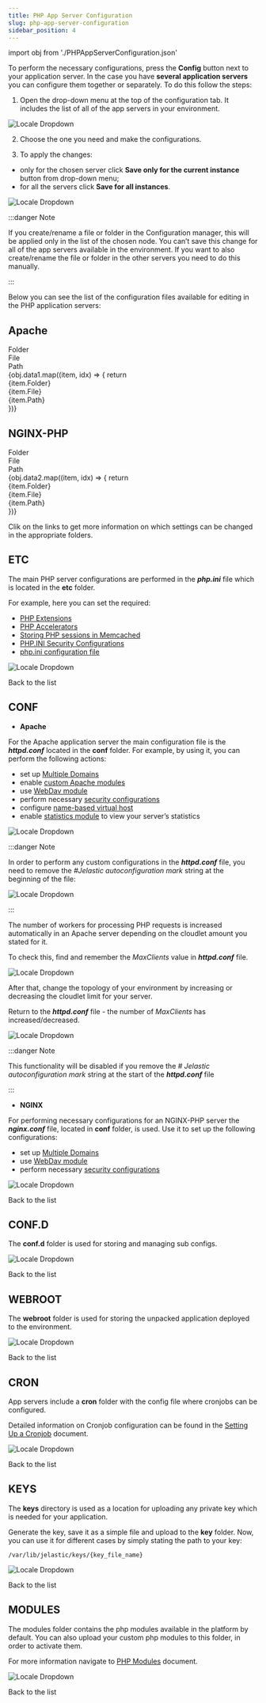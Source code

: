 ```yaml
---
title: PHP App Server Configuration
slug: php-app-server-configuration
sidebar_position: 4
---
```


import obj from './PHPAppServerConfiguration.json'

<!-- ## PHP Application Server Configuration -->

To perform the necessary configurations, press the **Config** button next to your application server. In the case you have **several application servers** you can configure them together or separately. To do this follow the steps:

1. Open the drop-down menu at the top of the configuration tab. It includes the list of all of the app servers in your environment.

<div style={{
    display:'flex',
    justifyContent: 'center',
    margin: '0 0 1rem 0'
}}>

![Locale Dropdown](./img/PHPAppServerConfiguration/01-multiple-php-nodes.png)

</div>

2. Choose the one you need and make the configurations.

3. To apply the changes:

- only for the chosen server click **Save only for the current instance** button from drop-down menu;
- for all the servers click **Save for all instances**.

<div style={{
    display:'flex',
    justifyContent: 'center',
    margin: '0 0 1rem 0'
}}>

![Locale Dropdown](./img/PHPAppServerConfiguration/02-save-for-current-all-instances.png)

</div>

:::danger Note

If you create/rename a file or folder in the Configuration manager, this will be applied only in the list of the chosen node. You can’t save this change for all of the app servers available in the environment. If you want to also create/rename the file or folder in the other servers you need to do this manually.

:::

Below you can see the list of the configuration files available for editing in the PHP application servers:

## Apache

<div style={{
        width: '100%',
        margin: '0 0 2rem 0',
        borderRadius: '7px',
        overflow: 'hidden',
    }} >
    <div>
        <div style={{
            width: '100%',
            height: 'auto',
            border: '1px solid var(--ifm-toc-border-color)',
            display: 'grid', 
            fontWeight: '500',
            color: 'var(--table-color-primary)',
            background: 'var(--table-bg-primary-t2)', 
            gridTemplateColumns: '1fr 1fr 1fr',
            overflow: 'hidden',
        }}>
            <div style={{
                display: 'flex', 
                alignItems: 'center', 
                justifyContent: 'center',
                padding: '20px',
                wordBreak: 'break-all',
                borderRight: '1px solid var(--ifm-toc-border-color)',
            }}>
                Folder
            </div>
            <div style={{
                display: 'flex', 
                alignItems: 'center', 
                justifyContent: 'center',
                padding: '20px',
                borderRight: '1px solid var(--ifm-toc-border-color)',
                wordBreak: 'break-all'
            }}>
               File
            </div>
            <div style={{
                display: 'flex', 
                alignItems: 'center', 
                justifyContent: 'center',
                padding: '20px',
                borderRight: '1px solid var(--ifm-toc-border-color)',
                wordBreak: 'break-all'
            }}>
                Path
            </div> 
        </div>
        {obj.data1.map((item, idx) => {
          return <div key={idx} style={{
            width: '100%',
            height: 'auto',
            border: '1px solid var(--ifm-toc-border-color)',
            display: 'grid', 
            gridTemplateColumns: '1fr 1fr 1fr',
            fontWeight: '400',
        }}>
            <div style={{
                padding: '20px',
                borderRight: '1px solid var(--ifm-toc-border-color)',
                background: 'var(--table-bg-primary-t1)',
                display: 'flex', 
                alignItems: 'center', 
                justifyContent: 'flex-start',
                wordBreak: 'break-all',
                padding: '20px',
            }}>
                {item.Folder}
            </div>
            <div style={{
                padding: '20px',
                wordBreak: 'break-all'
            }}>
                {item.File}
            </div>
            <div style={{
                wordBreak: 'break-all',
                 padding: '20px',
            }}>
                {item.Path}
            </div>
        </div> 
        })}
    </div> 
</div>

## NGINX-PHP

<div style={{
        width: '100%',
        margin: '0 0 2rem 0',
        borderRadius: '7px',
        overflow: 'hidden',
    }} >
    <div>
        <div style={{
            width: '100%',
            height: 'auto',
            border: '1px solid var(--ifm-toc-border-color)',
            display: 'grid', 
            fontWeight: '500',
            color: 'var(--table-color-primary)',
            background: 'var(--table-bg-primary-t2)', 
            gridTemplateColumns: '1fr 1fr 1fr',
            overflow: 'hidden',
        }}>
            <div style={{
                display: 'flex', 
                alignItems: 'center', 
                justifyContent: 'center',
                padding: '20px',
                wordBreak: 'break-all',
                borderRight: '1px solid var(--ifm-toc-border-color)',
            }}>
                Folder
            </div>
            <div style={{
                display: 'flex', 
                alignItems: 'center', 
                justifyContent: 'center',
                padding: '20px',
                borderRight: '1px solid var(--ifm-toc-border-color)',
                wordBreak: 'break-all'
            }}>
               File
            </div>
            <div style={{
                display: 'flex', 
                alignItems: 'center', 
                justifyContent: 'center',
                padding: '20px',
                borderRight: '1px solid var(--ifm-toc-border-color)',
                wordBreak: 'break-all'
            }}>
                Path
            </div> 
        </div>
        {obj.data2.map((item, idx) => {
          return <div key={idx} style={{
            width: '100%',
            height: 'auto',
            border: '1px solid var(--ifm-toc-border-color)',
            display: 'grid', 
            gridTemplateColumns: '1fr 1fr 1fr',
            fontWeight: '400',
        }}>
            <div style={{
                padding: '20px',
                borderRight: '1px solid var(--ifm-toc-border-color)',
                background: 'var(--table-bg-primary-t1)',
                display: 'flex', 
                alignItems: 'center', 
                justifyContent: 'flex-start',
                wordBreak: 'break-all',
                padding: '20px',
            }}>
                {item.Folder}
            </div>
            <div style={{
                padding: '20px',
                wordBreak: 'break-all'
            }}>
                {item.File}
            </div>
            <div style={{
                wordBreak: 'break-all',
                 padding: '20px',
            }}>
                {item.Path}
            </div>
        </div> 
        })}
    </div> 
</div>

Clik on the links to get more information on which settings can be changed in the appropriate folders.

## ETC

The main PHP server configurations are performed in the **_php.ini_** file which is located in the **etc** folder.

For example, here you can set the required:

- [PHP Extensions](https://cloudmydc.com/)
- [PHP Accelerators](https://cloudmydc.com/)
- [Storing PHP sessions in Memcached](https://cloudmydc.com/)
- [PHP.INI Security Configurations](https://cloudmydc.com/)
- [php.ini configuration file](https://cloudmydc.com/)

<div style={{
    display:'flex',
    justifyContent: 'center',
    margin: '0 0 1rem 0'
}}>

![Locale Dropdown](./img/PHPAppServerConfiguration/03-php-ini-configuration-file.png)

</div>

Back to the list

## CONF

- **Apache**

For the Apache application server the main configuration file is the **_httpd.conf_** located in the **conf** folder. For example, by using it, you can perform the following actions:

- set up [Multiple Domains](https://cloudmydc.com/)
- enable [custom Apache modules](https://cloudmydc.com/)
- use [WebDav module](https://cloudmydc.com/)
- perform necessary [security configurations](https://cloudmydc.com/)
- configure [name-based virtual host](https://cloudmydc.com/)
- enable [statistics module](https://cloudmydc.com/) to view your server’s statistics

<div style={{
    display:'flex',
    justifyContent: 'center',
    margin: '0 0 1rem 0'
}}>

![Locale Dropdown](./img/PHPAppServerConfiguration/04-httpd-configuration-file.png)

</div>

:::danger Note

In order to perform any custom configurations in the **_httpd.conf_** file, you need to remove the _#Jelastic autoconfiguration mark_ string at the beginning of the file:

<div style={{
    display:'flex',
    justifyContent: 'center',
    margin: '0 0 1rem 0'
}}>

![Locale Dropdown](./img/PHPAppServerConfiguration/05-autoconfiguration-mark.png)

</div>

:::

The number of workers for processing PHP requests is increased automatically in an Apache server depending on the cloudlet amount you stated for it.

To check this, find and remember the _MaxClients_ value in **_httpd.conf_** file.

<div style={{
    display:'flex',
    justifyContent: 'center',
    margin: '0 0 1rem 0'
}}>

![Locale Dropdown](./img/PHPAppServerConfiguration/06-maxclients-value-before.png)

</div>

After that, change the topology of your environment by increasing or decreasing the cloudlet limit for your server.

Return to the **_httpd.conf_** file - the number of _MaxClients_ has increased/decreased.

<div style={{
    display:'flex',
    justifyContent: 'center',
    margin: '0 0 1rem 0'
}}>

![Locale Dropdown](./img/PHPAppServerConfiguration/07-maxclients-value-after.png)

</div>

:::danger Note

This functionality will be disabled if you remove the _# Jelastic autoconfiguration mark_ string at the start of the **_httpd.conf_** file

:::

- **NGINX**

For performing necessary configurations for an NGINX-PHP server the **_nginx.conf_** file, located in **conf** folder, is used. Use it to set up the following configurations:

- set up [Multiple Domains](https://cloudmydc.com/)
- use [WebDav module](https://cloudmydc.com/)
- perform necessary [security configurations](https://cloudmydc.com/)

<div style={{
    display:'flex',
    justifyContent: 'center',
    margin: '0 0 1rem 0'
}}>

![Locale Dropdown](./img/PHPAppServerConfiguration/08-nginx-configuration-file.png)

</div>

Back to the list

## CONF.D

The **conf.d** folder is used for storing and managing sub configs.

<div style={{
    display:'flex',
    justifyContent: 'center',
    margin: '0 0 1rem 0'
}}>

![Locale Dropdown](./img/PHPAppServerConfiguration/09-confd-folder-for-configs.png)

</div>

Back to the list

## WEBROOT

The **webroot** folder is used for storing the unpacked application deployed to the environment.

<div style={{
    display:'flex',
    justifyContent: 'center',
    margin: '0 0 1rem 0'
}}>

![Locale Dropdown](./img/PHPAppServerConfiguration/10-webroot-folder-for-applications.png)

</div>

Back to the list

## CRON

App servers include a **cron** folder with the config file where cronjobs can be configured.

Detailed information on Cronjob configuration can be found in the [Setting Up a Cronjob](https://cloudmydc.com/) document.

<div style={{
    display:'flex',
    justifyContent: 'center',
    margin: '0 0 1rem 0'
}}>

![Locale Dropdown](./img/PHPAppServerConfiguration/11-cron-folder-for-cronjobs.png)

</div>

Back to the list

## KEYS

The **keys** directory is used as a location for uploading any private key which is needed for your application.

Generate the key, save it as a simple file and upload to the **key** folder. Now, you can use it for different cases by simply stating the path to your key:

```
/var/lib/jelastic/keys/{key_file_name}
```

<div style={{
    display:'flex',
    justifyContent: 'center',
    margin: '0 0 1rem 0'
}}>

![Locale Dropdown](./img/PHPAppServerConfiguration/12-keys-folder-for-ssh-keys.png)

</div>

Back to the list

## MODULES

The modules folder contains the php modules available in the platform by default. You can also upload your custom php modules to this folder, in order to activate them.

For more information navigate to [PHP Modules](https://cloudmydc.com/) document.

<div style={{
    display:'flex',
    justifyContent: 'center',
    margin: '0 0 1rem 0'
}}>

![Locale Dropdown](./img/PHPAppServerConfiguration/13-modules-folder-for-php-modules.png)

</div>

Back to the list
